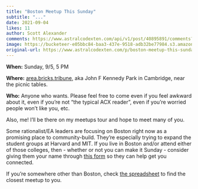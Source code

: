 ```yaml
---
title: "Boston Meetup This Sunday"
subtitle: "..."
date: 2021-09-04
likes: 11
author: Scott Alexander
comments: https://www.astralcodexten.com/api/v1/post/40895891/comments?&all_comments=true
image: https://bucketeer-e05bbc84-baa3-437e-9518-adb32be77984.s3.amazonaws.com/public/images/7f135982-158b-455d-81ce-db41b4533514_1180x740.jpeg
original-url: https://www.astralcodexten.com/p/boston-meetup-this-sunday
---
```

**When:** Sunday, 9/5, 5 PM

**Where:** [area.bricks.tribune](https://w3w.co/area.bricks.tribune), aka John F Kennedy Park in Cambridge, near the picnic tables. 

**Who:** Anyone who wants. Please feel free to come even if you feel awkward about it, even if you’re not “the typical ACX reader”, even if you’re worried people won’t like you, etc.

Also, me! I’ll be there on my meetups tour and hope to meet many of you. 

Some rationalist/EA leaders are focusing on Boston right now as a promising place to community-build. They’re especially trying to expand the student groups at Harvard and MIT. If you live in Boston and/or attend either of those colleges, then - whether or not you can make it Sunday - consider giving them your name through [this form](https://docs.google.com/forms/d/e/1FAIpQLSe8JrrZM6oUTJw1wlV3QR91WiEaz1AIx93lT664-uePByO9uA/viewform) so they can help get you connected.

If you’re somewhere other than Boston, check [the spreadsheet](https://docs.google.com/spreadsheets/d/e/2PACX-1vTsSMKpBkT5y4yOIcUYqKGzuyZ7jdZTKSrp-bASqY6Y5VV0ta6_hNwVWWMI2wQDzj21TaA4lMS-KSio/pubhtml) to find the closest meetup to you.
